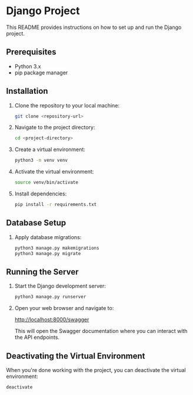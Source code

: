 # Django Project

This README provides instructions on how to set up and run the Django project.

## Prerequisites

- Python 3.x
- pip package manager

## Installation

1. Clone the repository to your local machine:

    ```bash
    git clone <repository-url>
    ```

2. Navigate to the project directory:

    ```bash
    cd <project-directory>
    ```

3. Create a virtual environment:

    ```bash
    python3 -m venv venv
    ```

4. Activate the virtual environment:

    ```bash
    source venv/bin/activate
    ```

5. Install dependencies:

    ```bash
    pip install -r requirements.txt
    ```

## Database Setup

1. Apply database migrations:

    ```bash
    python3 manage.py makemigrations
    python3 manage.py migrate
    ```

## Running the Server

1. Start the Django development server:

    ```bash
    python3 manage.py runserver
    ```

2. Open your web browser and navigate to:

    [http://localhost:8000/swagger](http://localhost:8000/swagger)

    This will open the Swagger documentation where you can interact with the API endpoints.

## Deactivating the Virtual Environment

When you're done working with the project, you can deactivate the virtual environment:

```bash
deactivate
